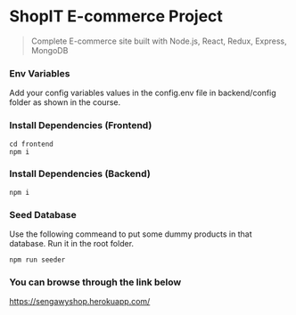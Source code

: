 # ShopIT E-commerce Project

> Complete E-commerce site built with Node.js, React, Redux, Express, MongoDB


### Env Variables

Add your config variables values in the config.env file in backend/config folder as shown in the course.

### Install Dependencies (Frontend)

```
cd frontend
npm i
```

### Install Dependencies (Backend)

```
npm i
```

### Seed Database

Use the following commeand to put some dummy products in that database.
Run it in the root folder.

```
npm run seeder
```
### You can browse through the link below

https://sengawyshop.herokuapp.com/

